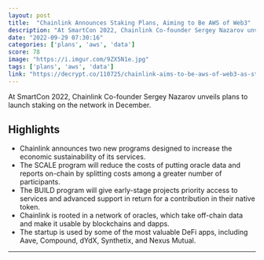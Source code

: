 ```yaml
---
layout: post
title:  "Chainlink Announces Staking Plans, Aiming to Be AWS of Web3"
description: "At SmartCon 2022, Chainlink Co-founder Sergey Nazarov unveils plans to launch staking on the network in December."
date: "2022-09-29 07:30:16"
categories: ['plans', 'aws', 'data']
score: 78
image: "https://i.imgur.com/9ZX5N1e.jpg"
tags: ['plans', 'aws', 'data']
link: "https://decrypt.co/110725/chainlink-aims-to-be-aws-of-web3-as-staking-plans-announced"
---
```


At SmartCon 2022, Chainlink Co-founder Sergey Nazarov unveils plans to launch staking on the network in December.

## Highlights

- Chainlink announces two new programs designed to increase the economic sustainability of its services.
- The SCALE program will reduce the costs of putting oracle data and reports on-chain by splitting costs among a greater number of participants.
- The BUILD program will give early-stage projects priority access to services and advanced support in return for a contribution in their native token.
- Chainlink is rooted in a network of oracles, which take off-chain data and make it usable by blockchains and dapps.
- The startup is used by some of the most valuable DeFi apps, including Aave, Compound, dYdX, Synthetix, and Nexus Mutual.

---
